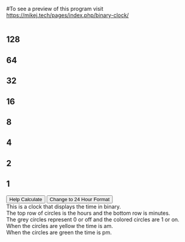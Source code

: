 #To see a preview of this program visit https://mikej.tech/pages/index.php/binary-clock/
<!DOCTYPE html>
<html>
<head>
  <meta charset="utf-8">
  <link rel="stylesheet" href="stylesheet.css">
  <script type="text/javascript" src="script.js"></script>
  <meta name="viewport" content="width=device-width, initial-scale=1.0">
</head>
<body onload="setTime();about();">
  <div class="column">
    <div id="clock">
      <div class="hours" id="hourLED">
        <div class="light"></div>
        <div class="light"></div>
        <div class="light" id="hours_thritytwo"></div>
        <div class="light" id="hours_sixteen"></div>
        <div class="light" id="hours_eight"></div>
        <div class="light" id="hours_four"></div>
        <div class="light" id="hours_two"></div>
        <div class="light" id="hours_one"></div>
      </div>
      <div id="hours"></div>
    </div>
    <div id="about">
      <div class="minutes" id="minLED">
        <div class="light"></div>
        <div class="light"></div>
        <div class="light" id="minutes_thritytwo"></div>
        <div class="light" id="minutes_sixteen"></div>
        <div class="light" id="minutes_eight"></div>
        <div class="light" id="minutes_four"></div>
        <div class="light" id="minutes_two"></div>
        <div class="light" id="minutes_one"></div>
      </div>
      <div id="minutes"></div>
    </div>
    <div id="value">
      <div id="data"><h2>128</h2></div>
      <div id="data"><h2>64</h2></div>
      <div id="data"><h2>32</h2></div>
      <div id="data"><h2>16</h2></div>
      <div id="data"><h2>8</h2></div>
      <div id="data"><h2>4</h2></div>
      <div id="data"><h2>2</h2></div>
      <div id="data"><h2>1</h2></div>
    </div>
  </div>
  <button type="button" id="button" onclick="assist();">Help Calculate</button>
  <button id="form" onclick="format('switch');">Change to 24 Hour Format</button>
  <div id="info">This is a clock that displays the time in binary.<br>The top row of circles is the hours
    and the bottom row is minutes.<br>The grey circles represent 0 or off and the colored circles are 1 or on.</div>
    <div id="aminfo">When the circles are yellow the time is am.</div>
    <div id="pminfo">When the circles are green the time is pm.</div>
  </body>
  </html>
